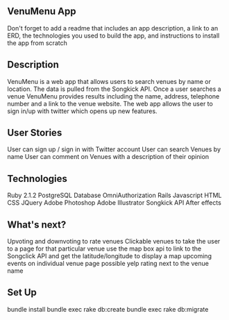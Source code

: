 ## VenuMenu App

Don't forget to add a readme that includes an app description, a link to an ERD, the technologies you used to build the app, and instructions to install the app from scratch

## Description

VenuMenu is a web app that allows users to search venues by name or location. The data is pulled from the Songkick API. Once a user searches a venue VenuMenu provides results including the name, address, telephone number and a link to the venue website. The web app allows the user to sign in/up with twitter which opens up new features. 

## User Stories

User can sign up / sign in with Twitter account
User can search Venues by name
User can comment on Venues with a description of their opinion

## Technologies

Ruby 2.1.2
PostgreSQL Database
OmniAuthorization
Rails
Javascript
HTML
CSS
JQuery
Adobe Photoshop
Adobe Illustrator
Songkick API
After effects


## What's next?

Upvoting and downvoting to rate venues 
Clickable venues to take the user to a page for that particular venue
use the map box api to link to the Songclick API and get the latitude/longitude to display a map 
upcoming events on individual venue page
possible yelp rating next to the venue name

## Set Up

bundle install
bundle exec rake db:create
bundle exec rake db:migrate
